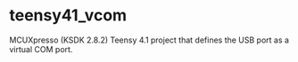 # teensy41_vcom
MCUXpresso (KSDK 2.8.2) Teensy 4.1 project that defines the USB port as a virtual COM port.
